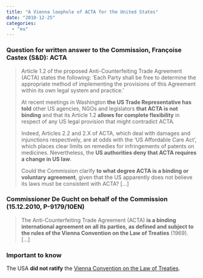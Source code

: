 ```yaml
---
title: "A Vienna loophole of ACTA for the United States"
date: "2010-12-25"
categories: 
  - "eu"
---
```


### Question for written answer to the Commission, Françoise Castex (S&D): ACTA

> Article 1.2 of the proposed Anti-Counterfeiting Trade Agreement (ACTA) states the following: ‘Each Party shall be free to determine the appropriate method of implementing the provisions of this Agreement within its own legal system and practice.’
> 
> At recent meetings in Washington **the US Trade Representative has told** other US agencies, NGOs and legislators **that ACTA is not binding** and that its Article 1.2 **allows for complete flexibility** in respect of any US legal provision that might contradict ACTA.
> 
> Indeed, Articles 2.2 and 2.X of ACTA, which deal with damages and injunctions respectively, are at odds with the ‘US Affordable Care Act’, which places clear limits on remedies for infringements of patents on medicines. Nevertheless, the **US authorities deny that ACTA requires a change in US law**.
> 
> Could the Commission clarify **to what degree ACTA is a binding or voluntary agreement**, given that the US apparently does not believe its laws must be consistent with ACTA? \[...\]

### **Commissioner De Gucht on behalf of the Commission** (15.12.2010, **P-9179/10EN**)

> The Anti-Counterfeiting Trade Agreement (ACTA) **is a binding international agreement on all its parties, as defined and subject to the rules of the Vienna Convention on the Law of Treaties** (1969). \[...\]

### Important to know

The USA **did not ratify** the [Vienna Convention on the Law of Treaties](http://en.wikipedia.org/wiki/Vienna_Convention_on_the_Law_of_Treaties).

